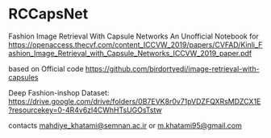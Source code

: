 # RCCapsNet
Fashion Image Retrieval With Capsule Networks
An Unofficial Notebook for https://openaccess.thecvf.com/content_ICCVW_2019/papers/CVFAD/Kinli_Fashion_Image_Retrieval_with_Capsule_Networks_ICCVW_2019_paper.pdf

based on Official code https://github.com/birdortyedi/image-retrieval-with-capsules

Deep Fashion-inshop Dataset: https://drive.google.com/drive/folders/0B7EVK8r0v71pVDZFQXRsMDZCX1E?resourcekey=0-4R4v6zl4CWhHTsUGOsTstw

contacts mahdiye_khatami@semnan.ac.ir or m.khatami95@gmail.com
